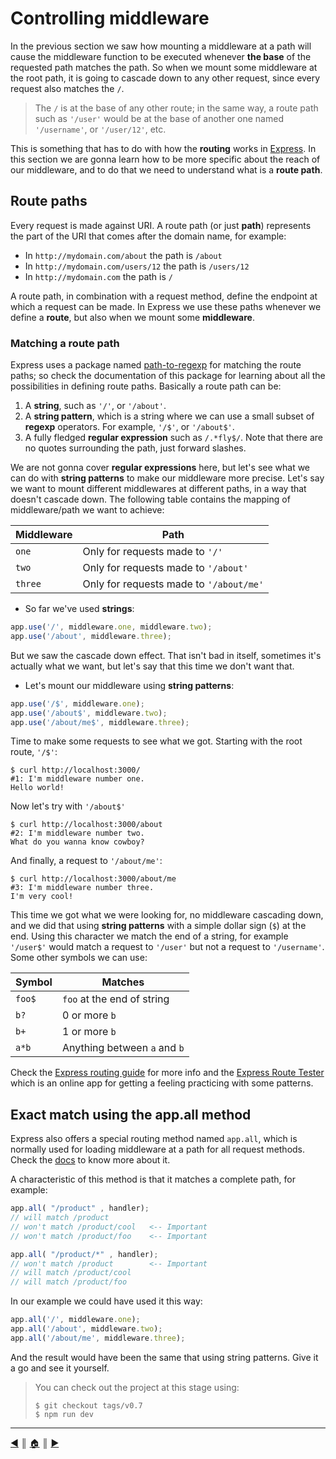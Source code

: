 # Controlling middleware
In the previous section we saw how mounting a middleware at a path will cause the middleware function to be executed whenever **the base** of the requested path matches the path. So when we mount some middleware at the root path, it is going to cascade down to any other request, since every request also matches the `/`.

> The `/` is at the base of any other route; in the same way, a route path such as `'/user'` would be at the base of another one named `'/username'`, or `'/user/12'`, etc.

This is something that has to do with how the **routing** works in [Express][1]. In this section we are gonna learn how to be more specific about the reach of our middleware, and to do that we need to understand what is a **route path**.

## Route paths
Every request is made against URI. A route path (or just **path**) represents the part of the URI that comes after the domain name, for example:

* In `http://mydomain.com/about` the path is `/about`
* In `http://mydomain.com/users/12` the path is `/users/12`
* In `http://mydomain.com` the path is `/`

A route path, in combination with a request method, define the endpoint at which a request can be made. In Express we use these paths whenever we define a **route**, but also when we mount some **middleware**.

### Matching a route path
Express uses a package named [path-to-regexp][2] for matching the route paths; so check the documentation of this package for learning about all the possibilities in defining route paths. Basically a route path can be:

1. A **string**, such as `'/'`, or `'/about'`.
2. A **string pattern**, which is a string where we can use a small subset of **regexp** operators. For example, `'/$'`, or `'/about$'`.
3. A fully fledged **regular expression** such as `/.*fly$/`. Note that there are no quotes surrounding the path, just forward slashes.

We are not gonna cover **regular expressions** here, but let's see what we can do with **string patterns** to make our middleware more precise. Let's say we want to mount different middlewares at different paths, in a way that doesn't cascade down. The following table contains the mapping of middleware/path we want to achieve:

Middleware | Path
-----------|---------
`one`      | Only for requests made to `'/'`
`two`      | Only for requests made to `'/about'`
`three`    | Only for requests made to `'/about/me'`

* So far we've used **strings**:

```js
app.use('/', middleware.one, middleware.two);
app.use('/about', middleware.three);
```

But we saw the cascade down effect. That isn't bad in itself, sometimes it's actually what we want, but let's say that this time we don't want that.

* Let's mount our middleware using **string patterns**:

```js
app.use('/$', middleware.one);
app.use('/about$', middleware.two);
app.use('/about/me$', middleware.three);
```

Time to make some requests to see what we got. Starting with the root route, `'/$'`:

```
$ curl http://localhost:3000/
#1: I'm middleware number one.
Hello world!
```

Now let's try with `'/about$'`

```
$ curl http://localhost:3000/about
#2: I'm middleware number two.
What do you wanna know cowboy?
```

And finally, a request to `'/about/me'`:

```
$ curl http://localhost:3000/about/me
#3: I'm middleware number three.
I'm very cool!
```

This time we got what we were looking for, no middleware cascading down, and we did that using **string patterns** with a simple dollar sign (`$`) at the end. Using this character we match the end of a string, for example `'/user$'` would match a request to `'/user'` but not a request to `'/username'`. Some other symbols we can use:

Symbol | Matches   
-------|-----------
`foo$` | `foo` at the end of string
`b?`   | 0 or more `b`
`b+`   | 1 or more `b`
`a*b`  | Anything between `a` and `b`

Check the [Express routing guide][3] for more info and the [Express Route Tester][4] which is an online app for getting a feeling practicing with some patterns.

## Exact match using the app.all method
Express also offers a special routing method named `app.all`, which is normally used for loading middleware at a path for all request methods. Check the [docs][5] to know more about it.

A characteristic of this method is that it matches a complete path, for example:

```js
app.all( "/product" , handler);
// will match /product
// won't match /product/cool   <-- Important
// won't match /product/foo    <-- Important

app.all( "/product/*" , handler);
// won't match /product        <-- Important
// will match /product/cool
// will match /product/foo
```

In our example we could have used it this way:

```js
app.all('/', middleware.one);
app.all('/about', middleware.two);
app.all('/about/me', middleware.three);
```

And the result would have been the same that using string patterns. Give it a go and see it yourself.

> You can check out the project at this stage using:
>
> ```
> $ git checkout tags/v0.7
> $ npm run dev
> ```

---
[:arrow_backward:][back] ║ [:house:][home] ║ [:arrow_forward:][next]

<!-- navigation -->
[home]: ../README.md
[back]: middleware2.md
[next]: #

<!-- links -->
[1]: http://expressjs.com/
[2]: https://www.npmjs.com/package/path-to-regexp
[3]: http://expressjs.com/en/guide/routing.html
[4]: http://forbeslindesay.github.io/express-route-tester/
[5]: http://expressjs.com/en/4x/api.html#app.all
